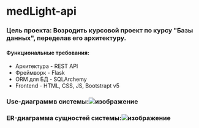 # medLight-api
### Цель проекта: Возродить курсовой проект по курсу "Базы данных", переделав его архитектуру.
#### Функциональные требования: 
  + Архитектура - REST API
  + Фреймворк - Flask
  + ORM для БД - SQLArchemy
  + Frontend - HTML, CSS, JS, Bootstrapt v5
### Use-диаграммв системы:![изображение](https://user-images.githubusercontent.com/52675708/136860737-48ef3613-106d-4081-812d-77a601d6ef8b.png)
### ER-диаграмма сущностей системы:![изображение](https://user-images.githubusercontent.com/52675708/136860904-1c7260b8-fc40-40ff-956a-8aecf2f46f77.png)
